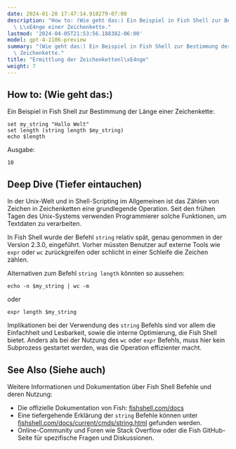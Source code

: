 ```yaml
---
date: 2024-01-20 17:47:14.918279-07:00
description: "How to: (Wie geht das:) Ein Beispiel in Fish Shell zur Bestimmung der\
  \ L\xE4nge einer Zeichenkette."
lastmod: '2024-04-05T21:53:56.188382-06:00'
model: gpt-4-1106-preview
summary: "(Wie geht das:) Ein Beispiel in Fish Shell zur Bestimmung der L\xE4nge einer\
  \ Zeichenkette."
title: "Ermittlung der Zeichenkettenl\xE4nge"
weight: 7
---
```


## How to: (Wie geht das:)
Ein Beispiel in Fish Shell zur Bestimmung der Länge einer Zeichenkette:

```fish
set my_string "Hallo Welt"
set length (string length $my_string)
echo $length
```

Ausgabe:

```
10
```

## Deep Dive (Tiefer eintauchen)
In der Unix-Welt und in Shell-Scripting im Allgemeinen ist das Zählen von Zeichen in Zeichenketten eine grundlegende Operation. Seit den frühen Tagen des Unix-Systems verwenden Programmierer solche Funktionen, um Textdaten zu verarbeiten. 

In Fish Shell wurde der Befehl `string` relativ spät, genau genommen in der Version 2.3.0, eingeführt. Vorher müssten Benutzer auf externe Tools wie `expr` oder `wc` zurückgreifen oder schlicht in einer Schleife die Zeichen zählen.

Alternativen zum Befehl `string length` könnten so aussehen:

```fish
echo -n $my_string | wc -m
```

oder

```fish
expr length $my_string
```

Implikationen bei der Verwendung des `string` Befehls sind vor allem die Einfachheit und Lesbarkeit, sowie die interne Optimierung, die Fish Shell bietet. Anders als bei der Nutzung des `wc` oder `expr` Befehls, muss hier kein Subprozess gestartet werden, was die Operation effizienter macht.

## See Also (Siehe auch)
Weitere Informationen und Dokumentation über Fish Shell Befehle und deren Nutzung:
- Die offizielle Dokumentation von Fish: [fishshell.com/docs](https://fishshell.com/docs/current/)
- Eine tiefergehende Erklärung der `string` Befehle können unter [fishshell.com/docs/current/cmds/string.html](https://fishshell.com/docs/current/cmds/string.html) gefunden werden.
- Online-Community und Foren wie Stack Overflow oder die Fish GitHub-Seite für spezifische Fragen und Diskussionen.
